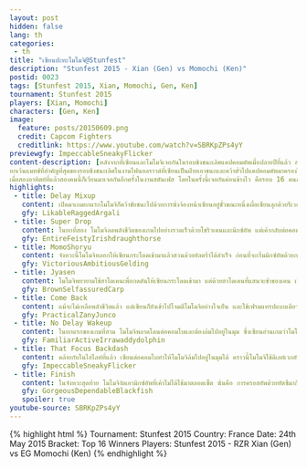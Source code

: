 ```yaml
---
layout: post
hidden: false
lang: th
categories:
 - th
title: "เซียนปะทะโมโมจิ@Stunfest"
description: "Stunfest 2015 - Xian (Gen) vs Momochi (Ken)"
postid: 0023
tags: [Stunfest 2015, Xian, Momochi, Gen, Ken]
tournament: Stunfest 2015
players: [Xian, Momochi]
characters: [Gen, Ken]
image:
  feature: posts/20150609.png
  credit: Capcom Fighters
  creditlink: https://www.youtube.com/watch?v=SBRKpZPs4yY
previewgfy: ImpeccableSneakyFlicker
content-description: [หลังจากที่เซียนและโมโมจิเจอกันในรอบชิงชนะเลิศแคปคอมคัพเมื่อปลายปีที่แล้ว สองคนนี้ก็ยังคงวนเวียนมาเจอกันอีกหลายครั้ง โดยส่วนใหญ่ชัยชนะจะเป็นของโมโมจิ 
ยกเว้นแมทช์ที่สำคัญที่สุดของรอบชิงชนะเลิศในงานไฟนอลราวด์ที่เซียนเป็นฝ่ายเอาชนะและคว้าตั๋วไปแคปคอมคัพมาครองได้, 
เมื่อสองอาทิตย์ที่แล้วสองคนนี้ก็เวียนมาเจอกันอีกครั้งในงานสตันเฟส โดยในครั้งนี้เจอกันค่อนข้างไว คือรอบ 16 คนสุดท้ายฝั่งวินเนอร์ แต่ด้วยคุณภาพการเล่นของทั้งคู่ บอกได้เลยว่าแมทช์นี้จะเป็นรอบชิงชนะเลิศก็ไม่แปลกเสียเท่าไร]
highlights:
 - title: Delay Mixup
   content: เปิดมาเกมยกแรกโมโมจิก็คว้าชัยชนะไปด้วยการนั่งจ้องหน้าเซียนอยู๋ชั่วขณะหนึ่งเผื่อเซียนลุกด้วยรีเวอร์ซัล ก่อนที่จะใช้ก้มต่อยกลางอย่างถูกจังหวะและต่อคอมโบอย่างสวยงาม
   gfy: LikableRaggedArgali
 - title: Super Drop
   content: ในยกที่สอง โมโมจิลดพลังชีวิตของเกนไปอย่างรวดเร็วด้วยโชริวเคนและมิกซ์อัพ แต่เค้ากลับต่อคอมโบไปหาซุปเปอร์พลาด จึงโดนสวนกลับด้วยอัลตร้าทันที อย่างไรก็ตาม โมโมจิสามารถเก็บยกนี้ได้สำเร็จแม้จะใข้ซุปเปอร์พลาดไป
   gfy: EntireFeistyIrishdraughthorse
 - title: MomoShoryu
   content: จังหวะนี้โมโมจิหลอกให้เซียนกระโดดเข้ามาแล้วสวนด้วยอัลตร้าได้สำเร็จ ก่อนที่จะเริ่มมิกซ์อัพด้วยการต่อยเบาหนึ่งที หยุดชั่วขณะ แล้วใช้โชริวเคนออกมาแบบไม่มีปี่มีขลุ่ย โมโมจิดูจะอ่านเซียนออกหมดว่าเค้าชอบกดปุ่มตอนไหน
   gfy: VictoriousAmbitiousGelding
 - title: Jyasen
   content: โมโมจิพยายามใช้ฮาโดเคนเพื่อกดดันให้เซียนกระโดดเข้ามา แต่ด้วยฮาโดเคนที่แสนจะช้าของเคน เปิดโอกาสให้เซียนชาร์จท่าหมุนตัวได้ในวินาทีสุดท้าย
   gfy: BrownSelfassuredCarp
 - title: Come Back
   content: แม้จะไม่เหลือพลังชีวิตแล้ว แต่เซียนก็ยังเข้าไปโจมตีโมโมจิอย่างใจเย็น และใช้เฟรมแทรปแบบเดียวกับที่โมโมจิใช้ ต่อคอมโบไปหาเรดโฟกัสและอัลตร้าได้สำเร็จ เซียนปิดเกมด้วยท่าที่ยังไม่เคยเห็นใครสวนได้มาก่อน
   gfy: PracticalZanyJunco
 - title: No Delay Wakeup
   content: ในยกแรกของเกมที่สาม โมโมจิพลาดโดนต่อคอมโบและต้องล้มไปอยู่ในมุม ซึ่งเซียนอ่านเกมว่าโมโมจิจะต้องใช้ดีเลย์เวกอัพแน่ๆ จึงชลอมิกซ์อัพให้ช้าลง แต่โมโมจิกลับลุกขึ้นมาแบบปกติ และแก้ไขสถานการณ์อย่างรวดเร็วด้วยการแดชลอดใต้เกนไปแล้วสวนด้วยโชริวเคนทันที
   gfy: FamiliarActiveIrrawaddydolphin
 - title: That Focus Backdash
   content: คล้ายกับในไฮไลท์ที่แล้ว เซียนต่อคอมโบทำให้โมโมจิล้มไปอยู่ในมุมได้ คราวนี้โมโมจิใช้ดีเลย์เวกอัพแล้วลุกขึ้นมาด้วยโชริวเคนทันที แต่เซียนกลับกระโดดหลบโชริวเคนออกมาได้แต่ไม่สามารถเข้าไปโจมตีได้ทัน โมโมจิที่พยายามออกมาจากมุมด้วยสเต็ปคิกและตามด้วยโชริวเคนทันที ไม่รู้ว่าโมโมจิมั่นใจว่าโดนแน่ๆหรืออย่างไน จึงไม่แคนเซิลทั้งๆที่มีมิเตอร์ แต่เซียนสามารถโฟกัสแบ็คแดชออกมาด้วยสวยงามและเอาชนะยกนี้ไปได้
   gfy: ImpeccableSneakyFlicker
 - title: Finish
   content: ในจังหวะสุดท้าย โมโมจิงัดเอามิกซ์อัพที่เค้าไม่ได้ใช้มาตลอดเซ็ต นั่นคือ การครอสอัพด้วยทัตซึมากิ และ การเตะหลอก เฉือนเอาชนะเซียนไปได้ในที่สุด
   gfy: GorgeousDependableBlackfish
   spoiler: true
youtube-source: SBRKpZPs4yY
---
```


{% highlight html %}
Tournament: Stunfest 2015
Country: France
Date: 24th May 2015
Bracket: Top 16 Winners
Players: Stunfest 2015 - RZR Xian (Gen) vs EG Momochi (Ken)
{% endhighlight %}
